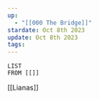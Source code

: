 ```yaml
---
up:
  - "[[000 The Bridge]]"
stardate: Oct 8th 2023
update: Oct 8th 2023
tags:
---
```

```dataview
LIST
FROM [[]]
````
[[Lianas]]
